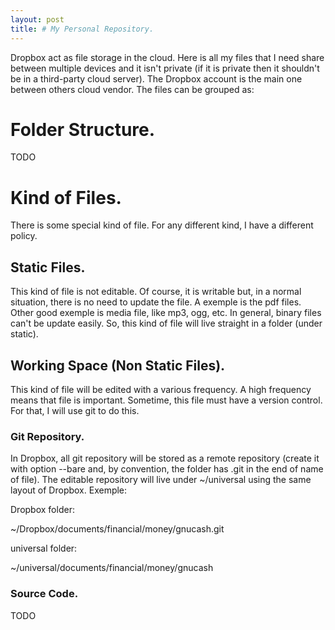```yaml
---
layout: post
title: # My Personal Repository.
---
```


Dropbox act as file storage in the cloud. Here is all my files that I need share between multiple devices and it isn't private (if it is private then it shouldn't be in a third-party cloud server). The Dropbox account is the main one between others cloud vendor.
The files can be grouped as:

# Folder Structure.

TODO

# Kind of Files.

There is some special kind of file. For any different kind, I have a different policy.

## Static Files.

This kind of file is not editable. Of course, it is writable but, in a normal situation, there is no need to update the file. A exemple is the pdf files. Other good exemple is media file, like mp3, ogg, etc. In general, binary files can't be update easily.
So, this kind of file will live straight in a folder (under static).

## Working Space (Non Static Files).

This kind of file will be edited with a various frequency. A high frequency means that file is important. Sometime, this file must have a version control. For that, I will use git to do this.

### Git Repository.

In Dropbox, all git repository will be stored as a remote repository (create it with option --bare and, by convention, the folder has .git in the end of name of file). The editable repository will live under ~/universal using the same layout of Dropbox. Exemple:

Dropbox folder:

~/Dropbox/documents/financial/money/gnucash.git

universal folder:

~/universal/documents/financial/money/gnucash

### Source Code.

TODO
